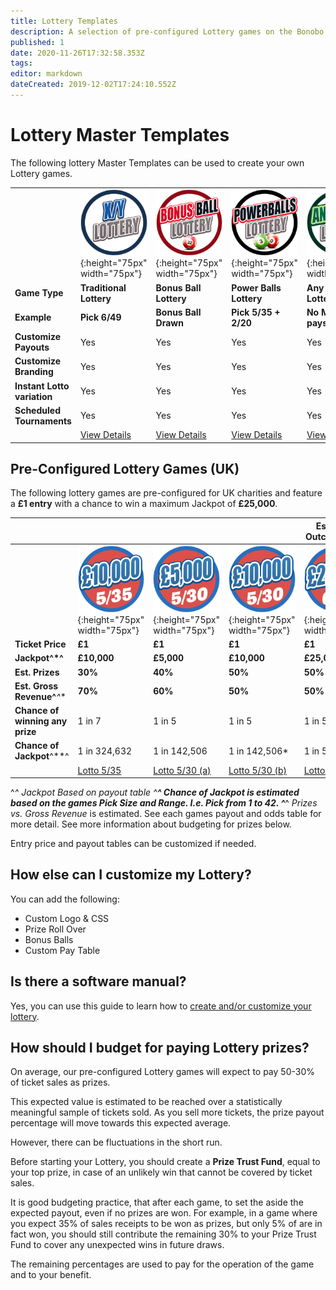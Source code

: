 ```yaml
---
title: Lottery Templates
description: A selection of pre-configured Lottery games on the Bonobo platform
published: 1
date: 2020-11-26T17:32:58.353Z
tags: 
editor: markdown
dateCreated: 2019-12-02T17:24:10.552Z
---
```



# Lottery Master Templates

The following lottery Master Templates can be used to create your own Lottery games.




|  |   | |   | | 
| ------ | ------ | ------ | ------ | ------ | 
| | ![basic-lottery.png](/uploads/basic-lottery.png "Basic Lottery"){:height="75px" width="75px"} | ![bonusball-lottery.png](/uploads/bonusball-lottery.png "Bonus Ball Lottery"){:height="75px" width="75px"}  | ![powerball-lottery.png](/uploads/powerball-lottery.png "Powerballs Lottery"){:height="75px" width="75px"} |![anyplace-wins-lottery.png](/uploads/anyplace-wins-lottery.png "Any Place can Pay Lottery"){:height="75px" width="75px"} |
| **Game Type** | **Traditional Lottery** | **Bonus Ball Lottery** | **Power Balls Lottery** | **Any Place Lottery** | 
| **Example** | **Pick 6/49** | **Bonus Ball Drawn** | **Pick 5/35 + 2/20** | **No Matches pays** | 
| **Customize Payouts** | Yes   | Yes | Yes   |Yes | 
| **Customize Branding** | Yes   | Yes | Yes   |Yes | 
| **Instant Lotto variation** | Yes   | Yes | Yes   |Yes | 
| **Scheduled Tournaments** | Yes   | Yes | Yes   |Yes | 
| | [View Details](https://docs.bonoboplc.com/games/lotto/basic-lottery)  |[View Details](https://docs.bonoboplc.com/games/lotto/bonusballs-lottery)  |[View Details](https://docs.bonoboplc.com/games/lotto/powerballs-lottery)  |[View Details](https://docs.bonoboplc.com/games/lotto/anyplace-lotto)  |

## Pre-Configured Lottery Games (UK)

The following lottery games are pre-configured for UK charities and feature a **£1 entry** with a chance to win a  maximum Jackpot of **£25,000**. 


|  |   | |   | Estimated Outcomes^**^| 
| ------ | ------ | ------ | ------ | ------ | 
| | ![lotto-535.png](/lotto-535.png "5/35 Lottery"){:height="75px" width="75px"} | ![lotto-530.png](/lotto-530.png "5/30 Lottery"){:height="75px" width="75px"} | ![lotto-530-10k.png](/lotto-530-10k.png "5/30 Lottery"){:height="75px" width="75px"} |![lotto-642.png](/lotto-642.png "6/42 Lottery"){:height="75px" width="75px"} |
| **Ticket Price** | **£1** | **£1** | **£1** | **£1** | 
| **Jackpot^*^** | **£10,000** | **£5,000** | **£10,000** | **£25,000** | 
| **Est. Prizes** | **30%**   | **40%**  | **50%**   | **50%**   | 
| **Est. Gross Revenue^***^** | **70%**   | **60%**  | **50%**   | **50%**   | 
| **Chance of winning any prize**| 1 in 7| 1 in 5 | 1 in 5  |  1 in 5|
| **Chance of Jackpot**^**^| 1 in 324,632  | 1 in 142,506 | 1 in 142,506*  | 1 in 5,245,786 |
| | [Lotto 5/35](https://docs.bonoboplc.com/en/games/lotto/535-10k)  |[Lotto 5/30 (a)](https://docs.bonoboplc.com/en/games/lotto/530)  |[Lotto 5/30 (b)](https://docs.bonoboplc.com/en/games/lotto/530-10k)  |[Lotto 6/42](https://docs.bonoboplc.com/en/games/lotto/642)  |

^*^ *Jackpot* Based on payout table
^**^ *Chance of Jackpot* is estimated based on the games Pick Size and Range. I.e. Pick from 1 to 42. 
^***^ *Prizes vs. Gross Revenue* is estimated. See each games payout and odds table for more detail. See more information about budgeting for prizes below.

Entry price and payout tables can be customized if needed.

## How else can I customize my Lottery?

You can add the following:
- Custom Logo & CSS
- Prize Roll Over
- Bonus Balls
- Custom Pay Table

## Is there a software manual?

Yes, you can use this guide to learn how to [create and/or customize your lottery](http://docs.bonoboplc.com/administration/games/lottery).


## How should I budget for paying Lottery prizes?
On average, our pre-configured Lottery games will expect to pay 50-30% of ticket sales as prizes.

This expected value is estimated to be reached over a statistically meaningful sample of tickets sold. As you sell more tickets, the prize payout percentage will move towards this expected average.

However, there can be fluctuations in the short run.

Before starting your Lottery, you should create a **Prize Trust Fund**, equal to your top prize, in case of an unlikely win that cannot be covered by ticket sales.

It is good budgeting practice, that after each game, to set the aside the expected payout, even if no prizes are won. For example, in a game where you expect 35% of sales receipts to be won as prizes, but only 5% of are in fact won, you should still contribute the remaining 30% to your Prize Trust Fund to cover any unexpected wins in future draws.

The remaining percentages are used to pay for the operation of the game and to your benefit.




